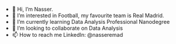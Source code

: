 - 👋 Hi, I’m Nasser.
- 👀 I’m interested in Football, my favourite team is Real Madrid.
- 🌱 I’m currently learning Data Analysis Professional Nanodegree
- 💞️ I’m looking to collaborate on Data Analysis
- 📫 How to reach me LinkedIn: @nasseremad

<!---
nasser898/nasser898 is a ✨ special ✨ repository because its `README.md` (this file) appears on your GitHub profile.
You can click the Preview link to take a look at your changes.
--->
